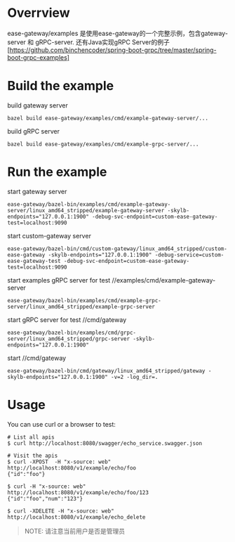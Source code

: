 # Overrview

ease-gateway/examples 是使用ease-gateway的一个完整示例，包含gateway-server 和 gRPC-server. 还有Java实现gRPC Server的例子 [https://github.com/binchencoder/spring-boot-grpc/tree/master/spring-boot-grpc-examples]

# Build the example

build gateway server
```
bazel build ease-gateway/examples/cmd/example-gateway-server/... 
```

build gRPC server
```
bazel build ease-gateway/examples/cmd/example-grpc-server/...
```

# Run the example

start gateway server
```
ease-gateway/bazel-bin/examples/cmd/example-gateway-server/linux_amd64_stripped/example-gateway-server -skylb-endpoints="127.0.0.1:1900" -debug-svc-endpoint=custom-ease-gateway-test=localhost:9090
```

start custom-gateway server
```
ease-gateway/bazel-bin/cmd/custom-gateway/linux_amd64_stripped/custom-ease-gateway -skylb-endpoints="127.0.0.1:1900" -debug-service=custom-ease-gateway-test -debug-svc-endpoint=custom-ease-gateway-test=localhost:9090
```

start examples gRPC server for test //examples/cmd/example-gateway-server
```
ease-gateway/bazel-bin/examples/cmd/example-grpc-server/linux_amd64_stripped/example-grpc-server
```

start gRPC server for test //cmd/gateway
```
ease-gateway/bazel-bin/examples/cmd/grpc-server/linux_amd64_stripped/grpc-server -skylb-endpoints="127.0.0.1:1900"
```

start //cmd/gateway
```
ease-gateway/bazel-bin/cmd/gateway/linux_amd64_stripped/gateway -skylb-endpoints="127.0.0.1:1900" -v=2 -log_dir=.
```

# Usage

You can use curl or a browser to test:
```
# List all apis
$ curl http://localhost:8080/swagger/echo_service.swagger.json

# Visit the apis
$ curl -XPOST  -H "x-source: web" http://localhost:8080/v1/example/echo/foo
{"id":"foo"}

$ curl -H "x-source: web"  http://localhost:8080/v1/example/echo/foo/123
{"id":"foo","num":"123"}

$ curl -XDELETE -H "x-source: web"  http://localhost:8080/v1/example/echo_delete
```

> NOTE: 请注意当前用户是否是管理员